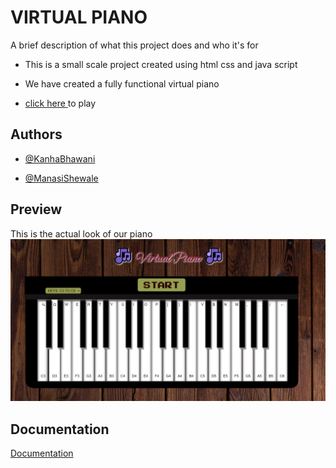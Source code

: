 # VIRTUAL PIANO

A brief description of what this project does and who it's for

- This is a small scale project created using html css and java script
- We have created a fully functional virtual piano 
 
 - [click here ](https://kanhabhawani.github.io/Piano/) to play

## Authors

- [@KanhaBhawani](https://github.com/KanhaBhawani)

- [@ManasiShewale](https://github.com/ManasiShewale)









## Preview
This is the actual look of our piano
![App Screenshot](https://github.com/KanhaBhawani/Piano/blob/master/photos/piano%20ss.png)




## Documentation

[Documentation](https://github.com/KanhaBhawani/Piano/blob/master/about%20us/Documentation.pdf)

